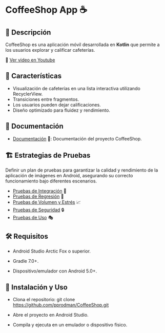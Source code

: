 # CoffeeShop App ☕

## 📌 Descripción
CoffeeShop es una aplicación móvil desarrollada en **Kotlin** que permite a los usuarios explorar y calificar cafeterías.

🎥 [Ver video en Youtube](https://www.youtube.com/shorts/mrcvX08uODA)

## 🚀 Características
- Visualización de cafeterías en una lista interactiva utilizando RecyclerView.
- Transiciones entre fragmentos.
- Los usuarios pueden dejar calificaciones.
- Diseño optimizado para fluidez y rendimiento.

## 📂 Documentación
- [Documentación](./DOCUMENTACION.md) 📖: Documentación del proyecto CoffeeShop.

## 🏗️ Estrategias de Pruebas
Definir un plan de pruebas para garantizar la calidad y rendimiento de la aplicación de imágenes en Android, asegurando su correcto funcionamiento bajo diferentes escenarios.

- [Pruebas de Integración](./PRUEBAS_INTEGRACION.md) 🧪
- [Pruebas de Regresión](./PRUEBAS_REGRESION.md) 🔄
- [Pruebas de Volumen y Estrés](./PRUEBAS_VOLUMEN_ESTRES.md) 📈
- [Pruebas de Seguridad](./PRUEBAS_SEGURIDAD.md) 🔒
- [Pruebas de Uso](./PRUEBAS_USO.md) 🎭

## 🛠️ Requisitos

- Android Studio Arctic Fox o superior.

- Gradle 7.0+.

- Dispositivo/emulador con Android 5.0+.

## 📝 Instalación y Uso

- Clona el repositorio: git clone https://github.com/pprodman/CoffeeShop.git

- Abre el proyecto en Android Studio.

- Compila y ejecuta en un emulador o dispositivo físico.
